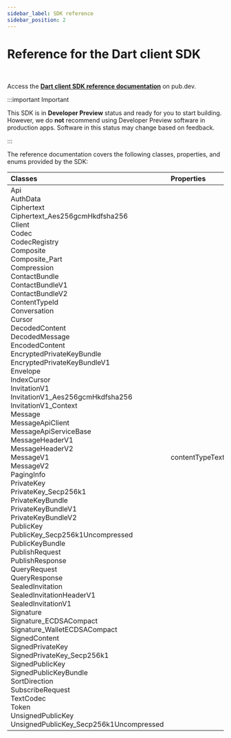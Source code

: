 ```yaml
---
sidebar_label: SDK reference
sidebar_position: 2
---
```


# Reference for the Dart client SDK

<br/>

Access the **[Dart client SDK reference documentation](https://pub.dev/documentation/xmtp/latest/xmtp/xmtp-library.html)** on pub.dev.

:::important Important

This SDK is in **Developer Preview** status and ready for you to start building. However, we do **not** recommend using Developer Preview software in production apps. Software in this status may change based on feedback.

:::

The reference documentation covers the following classes, properties, and enums provided by the SDK:

| Classes        | Properties      | Enums              |
|:---------------|:----------------|:-------------------|
| Api<br/>AuthData<br/>Ciphertext<br/>Ciphertext_Aes256gcmHkdfsha256<br/>Client<br/>Codec<br/>CodecRegistry<br/>Composite<br/>Composite_Part<br/>Compression<br/>ContactBundle<br/>ContactBundleV1<br/>ContactBundleV2<br/>ContentTypeId<br/>Conversation<br/>Cursor<br/>DecodedContent<br/>DecodedMessage<br/>EncodedContent<br/>EncryptedPrivateKeyBundle<br/>EncryptedPrivateKeyBundleV1<br/>Envelope<br/>IndexCursor<br/>InvitationV1<br/>InvitationV1_Aes256gcmHkdfsha256<br/>InvitationV1_Context<br/>Message<br/>MessageApiClient<br/>MessageApiServiceBase<br/>MessageHeaderV1<br/>MessageHeaderV2<br/>MessageV1<br/>MessageV2<br/>PagingInfo<br/>PrivateKey<br/>PrivateKey_Secp256k1<br/>PrivateKeyBundle<br/>PrivateKeyBundleV1<br/>PrivateKeyBundleV2<br/>PublicKey<br/>PublicKey_Secp256k1Uncompressed<br/>PublicKeyBundle<br/>PublishRequest<br/>PublishResponse<br/>QueryRequest<br/>QueryResponse<br/>SealedInvitation<br/>SealedInvitationHeaderV1<br/>SealedInvitationV1<br/>Signature<br/>Signature_ECDSACompact<br/>Signature_WalletECDSACompact<br/>SignedContent<br/>SignedPrivateKey<br/>SignedPrivateKey_Secp256k1<br/>SignedPublicKey<br/>SignedPublicKeyBundle<br/>SortDirection<br/>SubscribeRequest<br/>TextCodec<br/>Token<br/>UnsignedPublicKey<br/>UnsignedPublicKey_Secp256k1Uncompressed | contentTypeText | Ciphertext_Union<br/>Composite_Part_Element<br/>ContactBundle_Version<br/>Cursor_Cursor<br/>EncryptedPrivateKeyBundle_Version<br/>InvitationV1_Encryption<br/>Message_Version<br/>PrivateKey_Union<br/>PrivateKeyBundle_Version<br/>PublicKey_Union<br/>SealedInvitation_Version<br/>Signature_Union<br/>SignedPrivateKey_Union<br/>UnsignedPublicKey_Union |
